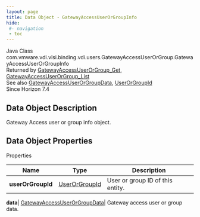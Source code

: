```yaml
---
layout: page
title: Data Object - GatewayAccessUserOrGroupInfo
hide:
 #- navigation
 - toc
---
```






Java Class
    com.vmware.vdi.vlsi.binding.vdi.users.GatewayAccessUserOrGroup.GatewayAccessUserOrGroupInfo  
Returned by
     [GatewayAccessUserOrGroup_Get](vdi.users.GatewayAccessUserOrGroup.md#get), [GatewayAccessUserOrGroup_List](vdi.users.GatewayAccessUserOrGroup.md#list)  
See also
     [GatewayAccessUserOrGroupData](vdi.users.GatewayAccessUserOrGroup.GatewayAccessUserOrGroupData.md), [UserOrGroupId](vdi.entity.UserOrGroupId.md)  
Since 
    Horizon 7.4

## Data Object Description 

Gateway Access user or group info object. 

## Data Object Properties

Properties

Name |  Type |  Description   
---|---|---  
**userOrGroupId**| [UserOrGroupId](vdi.entity.UserOrGroupId.md)|  User or group ID of this entity.   
  
**data**| [GatewayAccessUserOrGroupData](vdi.users.GatewayAccessUserOrGroup.GatewayAccessUserOrGroupData.md)|  Gateway access user or group data.   
  
  
  
 
  
  

